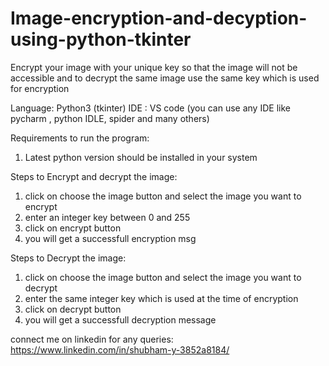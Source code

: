 # Image-encryption-and-decyption-using-python-tkinter
Encrypt your image with your unique key so that the image will not be accessible and to decrypt the same image use the same key which is used for encryption

Language: Python3  (tkinter)
IDE : VS code (you can use any IDE  like pycharm , python IDLE, spider and many others)

Requirements to run the program:
1. Latest python version should be installed in your system


Steps to Encrypt and decrypt the image: 
1. click on choose the image button and select the image you want to encrypt 
2. enter an integer key between 0 and 255
3. click on encrypt button
4. you will get a successfull encryption msg

Steps to Decrypt the image: 
1. click on choose the image button and select the image you want to decrypt 
2. enter the same integer key which is used at the time of encryption
3. click on decrypt button
4. you will get a successfull decryption message



connect me on linkedin for any queries:
https://www.linkedin.com/in/shubham-y-3852a8184/

